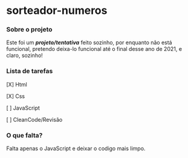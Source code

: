 # sorteador-numeros

### **Sobre o projeto**

Este foi um _**projeto/tentativa**_ feito sozinho, por enquanto não está funcional, pretendo deixa-lo funcional até o final desse ano de 2021, e claro, sozinho!

### **Lista de tarefas**

[X] Html

[X] Css

[ ] JavaScript

[ ] CleanCode/Revisão

### **O que falta?**

Falta apenas o JavaScript e deixar o codigo mais limpo.
